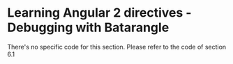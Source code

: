 # Learning Angular 2 directives - Debugging with Batarangle

There's no specific code for this section. Please refer to the code of section 6.1
